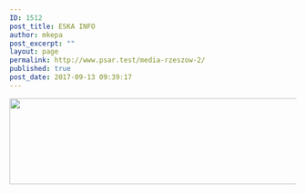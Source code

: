 ```yaml
---
ID: 1512
post_title: ESKA INFO
author: mkepa
post_excerpt: ""
layout: page
permalink: http://www.psar.test/media-rzeszow-2/
published: true
post_date: 2017-09-13 09:39:17
---
```

<a href="http://www.psar.test/wp-content/uploads/2017/08/eska_rzeszów_wędrówki-eeee.jpg"><img class="alignnone wp-image-1495 size-full" src="http://www.psar.test/wp-content/uploads/2017/08/eska.png" alt="" width="966" height="151" /></a>
